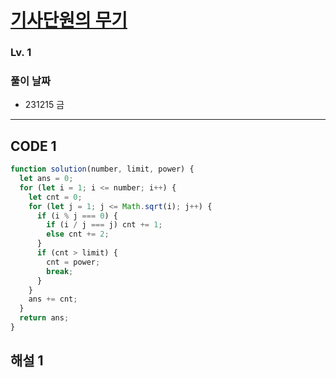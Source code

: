 # [기사단원의 무기](https://school.programmers.co.kr/learn/courses/30/lessons/136798)

### Lv. 1

### 풀이 날짜

- 231215 금

---

## CODE 1

```javascript
function solution(number, limit, power) {
  let ans = 0;
  for (let i = 1; i <= number; i++) {
    let cnt = 0;
    for (let j = 1; j <= Math.sqrt(i); j++) {
      if (i % j === 0) {
        if (i / j === j) cnt += 1;
        else cnt += 2;
      }
      if (cnt > limit) {
        cnt = power;
        break;
      }
    }
    ans += cnt;
  }
  return ans;
}
```

## 해설 1
